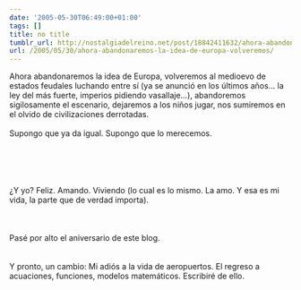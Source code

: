 ```yaml
---
date: '2005-05-30T06:49:00+01:00'
tags: []
title: no title
tumblr_url: http://nostalgiadelreino.net/post/18842411632/ahora-abandonaremos-la-idea-de-europa-volveremos
url: /2005/05/30/ahora-abandonaremos-la-idea-de-europa-volveremos/
---
```


<p>Ahora abandonaremos la idea de Europa, volveremos al medioevo de estados feudales luchando entre sí (ya se anunció en los últimos años&hellip; la ley del más fuerte, imperios pidiendo vasallaje&hellip;), abandoremos sigilosamente el escenario, dejaremos a los niños jugar, nos sumiremos en el olvido de civilizaciones derrotadas.<br/><br/>Supongo que ya da igual. Supongo que lo merecemos.<br/><br/><br/><br/><br/><br/>¿Y yo? Feliz. Amando. Viviendo (lo cual es lo mismo. La amo. Y esa es mi vida, la parte que de verdad importa).<br/><br/><br/><br/>Pasé por alto el aniversario de este blog.<br/><br/><br/>Y pronto, un cambio: Mi adiós a la vida de aeropuertos. El regreso a acuaciones, funciones, modelos matemáticos. Escribiré de ello.</p><div class="blogger-post-footer"><img width="1" height="1" src="https://blogger.googleusercontent.com/tracker/1180118427259117074-3888830107904532512?l=nostalgiadelreino.blogspot.com" alt=""/></div>